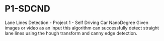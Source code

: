 # P1-SDCND
Lane Lines Detection - Project 1 - Self Driving Car NanoDegree
Given images or video as an input this algorithm can successfully detect straight lane lines using the hough transform and canny edge detection.
